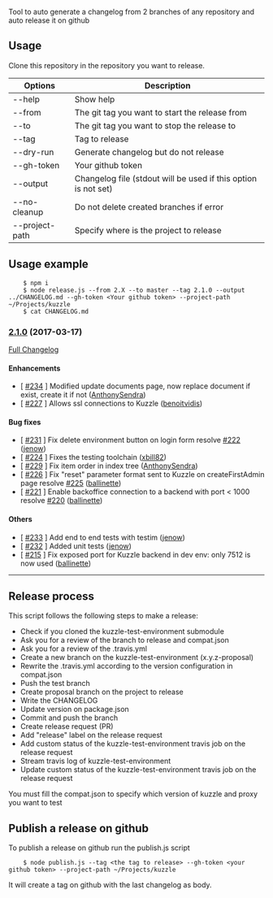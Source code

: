 Tool to auto generate a changelog from 2 branches of any repository and auto release it on github

## Usage

Clone this repository in the repository you want to release.

| Options    | Description
|------------|----------------------------------------------------------------
| --help     | Show help
| --from     | The git tag you want to start the release from
| --to       | The git tag you want to stop the release to
| --tag      | Tag to release
| --dry-run  | Generate changelog but do not release
| --gh-token | Your github token
| --output   | Changelog file (stdout will be used if this option is not set)
| --no-cleanup   | Do not delete created branches if error
| --project-path | Specify where is the project to release

## Usage example

```
    $ npm i
    $ node release.js --from 2.X --to master --tag 2.1.0 --output ../CHANGELOG.md --gh-token <Your github token> --project-path ~/Projects/kuzzle
    $ cat CHANGELOG.md
```

### [2.1.0](https://github.com/kuzzleio/kuzzle-backoffice/releases/tag/2.1.0) (2017-03-17)

[Full Changelog](https://github.com/kuzzleio/kuzzle-backoffice/compare/2.0.1...2.1.0)

#### Enhancements

- [ [#234](https://github.com/kuzzleio/kuzzle-backoffice/pull/234) ] Modified update documents page, now replace document if exist, create it if not   ([AnthonySendra](https://github.com/AnthonySendra))
- [ [#227](https://github.com/kuzzleio/kuzzle-backoffice/pull/227) ] Allows ssl connections to Kuzzle   ([benoitvidis](https://github.com/benoitvidis))

#### Bug fixes

- [ [#231](https://github.com/kuzzleio/kuzzle-backoffice/pull/231) ] Fix delete environment button on login form  resolve [#222](https://github.com/repos/kuzzleio/kuzzle-backoffice/issues/222) ([jenow](https://github.com/jenow))
- [ [#224](https://github.com/kuzzleio/kuzzle-backoffice/pull/224) ] Fixes the testing toolchain   ([xbill82](https://github.com/xbill82))
- [ [#229](https://github.com/kuzzleio/kuzzle-backoffice/pull/229) ] Fix item order in index tree   ([AnthonySendra](https://github.com/AnthonySendra))
- [ [#226](https://github.com/kuzzleio/kuzzle-backoffice/pull/226) ] Fix "reset" parameter format sent to Kuzzle on createFirstAdmin page  resolve [#225](https://github.com/repos/kuzzleio/kuzzle-backoffice/issues/225) ([ballinette](https://github.com/ballinette))
- [ [#221](https://github.com/kuzzleio/kuzzle-backoffice/pull/221) ] Enable backoffice connection to a backend with port < 1000  resolve [#220](https://github.com/repos/kuzzleio/kuzzle-backoffice/issues/220) ([ballinette](https://github.com/ballinette))

#### Others

- [ [#233](https://github.com/kuzzleio/kuzzle-backoffice/pull/233) ] Add end to end tests with testim   ([jenow](https://github.com/jenow))
- [ [#232](https://github.com/kuzzleio/kuzzle-backoffice/pull/232) ] Added unit tests   ([jenow](https://github.com/jenow))
- [ [#215](https://github.com/kuzzleio/kuzzle-backoffice/pull/215) ] Fix exposed port for Kuzzle backend in dev env: only 7512 is now used   ([ballinette](https://github.com/ballinette))
---

## Release process

This script follows the following steps to make a release:

- Check if you cloned the kuzzle-test-environment submodule
- Ask you for a review of the branch to release and compat.json
- Ask you for a review of the .travis.yml
- Create a new branch on the kuzzle-test-environment (x.y.z-proposal)
- Rewrite the .travis.yml according to the version configuration in compat.json
- Push the test branch
- Create proposal branch on the project to release
- Write the CHANGELOG
- Update version on package.json
- Commit and push the branch
- Create release request (PR)
- Add "release" label on the release request
- Add custom status of the kuzzle-test-environment travis job on the release request
- Stream travis log of kuzzle-test-environment
- Update custom status of the kuzzle-test-environment travis job on the release request

You must fill the compat.json to specify which version of kuzzle and proxy you want to test

## Publish a release on github

To publish a release on github run the publish.js script

```
    $ node publish.js --tag <the tag to release> --gh-token <your github token> --project-path ~/Projects/kuzzle
```

It will create a tag on github with the last changelog as body.
